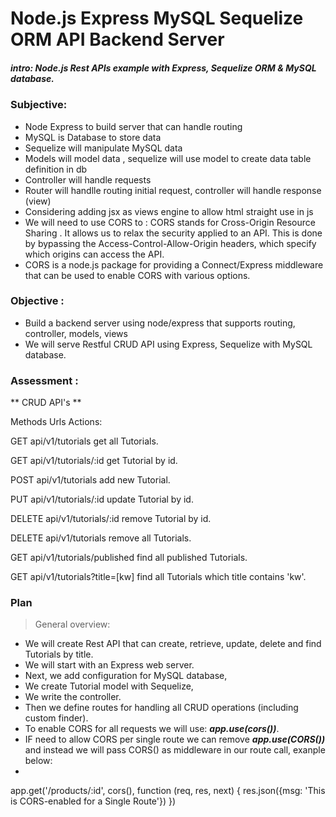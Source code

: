 # Node.js Express MySQL Sequelize ORM API Backend Server

##### intro: Node.js Rest APIs example with Express, Sequelize ORM & MySQL database.

### Subjective:

- Node Express to build server that can handle routing
- MySQL is Database to store data
- Sequelize will manipulate MySQL data
- Models will model data , sequelize will use model to create data table definition in db
- Controller will handle requests 
- Router will handlle routing initial request, controller will handle response (view)
- Considering adding jsx as views engine to allow html straight use in js
- We will need to use CORS to : CORS stands for Cross-Origin Resource Sharing . It allows us to relax the security applied to an API. This is done by bypassing the Access-Control-Allow-Origin headers, which specify which origins can access the API.  
- CORS is a node.js package for providing a Connect/Express middleware that can be used to enable CORS with various options.  


### Objective :
- Build a backend server using node/express that supports routing, controller, models, views
- We will serve Restful CRUD API using Express, Sequelize with MySQL database.

### Assessment :

** CRUD API's **

Methods	Urls	Actions:  

 GET	api/v1/tutorials	get all Tutorials.  
 
 GET	api/v1/tutorials/:id	get Tutorial by id.  
 
 POST	api/v1/tutorials	add new Tutorial.  
 
 PUT	api/v1/tutorials/:id	update Tutorial by id. 
 
 DELETE	api/v1/tutorials/:id	remove Tutorial by id.
 
 DELETE	api/v1/tutorials	remove all Tutorials.  
 
 GET	api/v1/tutorials/published	find all published Tutorials.  
 
 GET	api/v1/tutorials?title=[kw]	find all Tutorials which title contains 'kw'.  
 
### Plan

> General overview:

- We will create Rest API that can create, retrieve, update, delete and find Tutorials by title.
- We will start with an Express web server. 
- Next, we add configuration for MySQL database, 
- We create Tutorial model with Sequelize,
- We write the controller.
- Then we define routes for handling all CRUD operations (including custom finder).
- To enable CORS for all requests we will use:
***app.use(cors())***.   
- IF need to allow CORS per single route we can remove ***app.use(CORS())*** and instead we will pass CORS() as middleware in our route call, exanple below:  
-   
<blockcode>
app.get('/products/:id', cors(), function (req, res, next) {
  res.json({msg: 'This is CORS-enabled for a Single Route'})
})
</blockcode>

